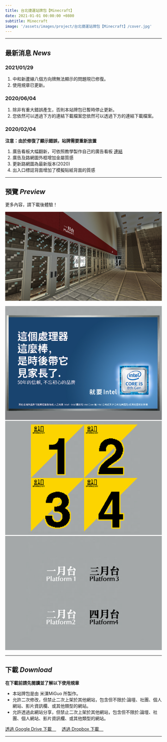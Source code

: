```yaml
---
title: 台北捷運站牌包【Minecraft】
date: 2021-01-01 00:00:00 +0800
subtitle: Minecraft
image: '/assets/images/project/台北捷運站牌包【Minecraft】/cover.jpg'
---
```


***

## 最新消息 <em>News</em>
### 2021/01/29
1. 中和新蘆線八個方向牌無法顯示的問題現已修復。
2. 使用規章已更新。

### 2020/06/04
1. 除非有重大錯誤產生，否則本站牌包已暫時停止更新。
2. 您依然可以透過下方的連結下載檔案您依然可以透過下方的連結下載檔案。

### 2020/02/04
**注意：由於修復了顯示錯誤，站牌需要重新放置**
1. 廣告看板大幅翻新，可依照教學製作自己的廣告看板 [連結](https://sites.google.com/view/yelang-rtm/minecraft-rtm/%E8%A3%BD%E4%BD%9C%E6%82%A8%E7%9A%84%E5%80%8B%E4%BA%BA%E5%8C%96%E5%BB%A3%E5%91%8A%E7%9C%8B%E6%9D%BF)
2. 廣告及路網圖外框增加金屬質感
3. 更新路網圖為最新版本(2020)
4. 出入口標誌背面增加了模擬貼紙背面的質感

***

## 預覽 <em>Preview</em>
更多內容，請下載後體驗！

![image](/assets/images/project/台北捷運站牌包【Minecraft】/001.jpg)

<div class="gallery-box">
  <div class="gallery">
    <img src="/assets/images/project/台北捷運站牌包【Minecraft】/002.jpg" loading="lazy">
    <img src="/assets/images/project/台北捷運站牌包【Minecraft】/003.jpg" loading="lazy">
    <img src="/assets/images/project/台北捷運站牌包【Minecraft】/004.jpg" loading="lazy">
  </div>
</div>

***

## 下載 <em>Download</em>
**在下載前請先閱讀並了解以下使用規章**
- 本站牌包是由 米淉MiGuo 所製作。
- 允許二次修改，但禁止二次上架於其他網站，包含但不限於:論壇、社團、個人網站、影片資訊欄、或其他類型的網站。
- 允許透過此網站分享，但禁止二次上架於其他網站，包含但不限於:論壇、社團、個人網站、影片資訊欄、或其他類型的網站。

<div class="button-group">
    <a href="https://drive.google.com/file/d/1pOVHh4HK3qv0CKOjtEwl2SwZKWlTWSKX/view?usp=sharing" class="button" target="_blank">透過 Google Drive 下載　<i class="fa-brands fa-google-drive"></i></a>　
    <a href="https://www.dropbox.com/scl/fi/hfmi7e2xii7at6xonepun/RTM-Taiwan_MRT_Signboard-v1.2.zip?rlkey=xz08n9k1xhs3wmpevefsd2oo4&st=k0c7h751&dl=1" class="button" target="_blank">透過 Dropbox 下載　<i class="fa-brands fa-dropbox"></i></a>　
</div>

***